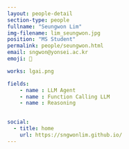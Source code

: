```yaml
---
layout: people-detail
section-type: people
fullname: "Seungwon Lim"
img-filename: lim_seungwon.jpg
position: "MS Student"
permalink: people/seungwon.html
email: sngwon@yonsei.ac.kr
emoji: 🤗

works: lgai.png

fields:
    - name : LLM Agent
    - name : Function Calling LLM
    - name : Reasoning
    

social:
  - title: home
    url: https://sngwonlim.github.io/
---
```



